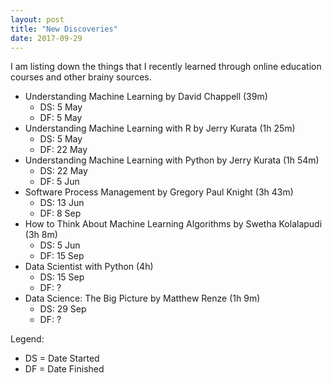 ```yaml
---
layout: post
title: "New Discoveries"
date: 2017-09-29
---
```


I am listing down the things that I recently learned through online education courses and other brainy sources.

* Understanding Machine Learning by David Chappell (39m)
	* DS: 5 May
	* DF: 5 May
* Understanding Machine Learning with R by Jerry Kurata (1h 25m)
	* DS: 5 May
	* DF: 22 May
* Understanding Machine Learning with Python by Jerry Kurata (1h 54m)
	* DS: 22 May
	* DF: 5 Jun
* Software Process Management by Gregory Paul Knight (3h 43m)
	* DS: 13 Jun
	* DF: 8 Sep
* How to Think About Machine Learning Algorithms by Swetha Kolalapudi (3h 8m)
	* DS: 5 Jun
	* DF: 15 Sep
* Data Scientist with Python (4h)
	* DS: 15 Sep
	* DF: ?
* Data Science: The Big Picture by Matthew Renze (1h 9m)
	* DS: 29 Sep
	* DF: ?

Legend:
* DS = Date Started
* DF = Date Finished